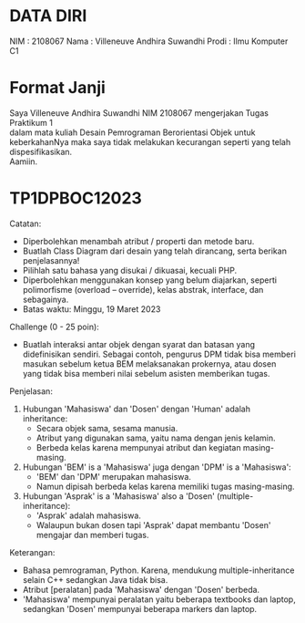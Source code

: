 # DATA DIRI
NIM : 2108067
Nama : Villeneuve Andhira Suwandhi
Prodi : Ilmu Komputer C1

# Format Janji
Saya Villeneuve Andhira Suwandhi NIM 2108067 mengerjakan Tugas Praktikum 1<br/>
dalam mata kuliah Desain Pemrograman Berorientasi Objek untuk keberkahanNya maka saya tidak melakukan kecurangan seperti yang telah dispesifikasikan.<br/>
Aamiin.<br/>

# TP1DPBOC12023

Catatan:
-	Diperbolehkan menambah atribut / properti dan metode baru.
-	Buatlah Class Diagram dari desain yang telah dirancang, serta berikan penjelasannya!
-	Pilihlah satu bahasa yang disukai / dikuasai, kecuali PHP.
-	Diperbolehkan menggunakan konsep yang belum diajarkan, seperti polimorfisme (overload – override),
	kelas abstrak, interface, dan sebagainya.
-	Batas waktu: Minggu, 19 Maret 2023

Challenge (0 - 25 poin):
-	Buatlah interaksi antar objek dengan syarat dan batasan yang didefinisikan sendiri.
	Sebagai contoh, pengurus DPM tidak bisa memberi masukan sebelum ketua BEM melaksanakan prokernya,
	atau dosen yang tidak bisa memberi nilai sebelum asisten memberikan tugas.

Penjelasan:
1.	Hubungan 'Mahasiswa' dan 'Dosen' dengan 'Human' adalah inheritance:
	-	Secara objek sama, sesama manusia.
	-	Atribut yang digunakan sama, yaitu nama dengan jenis kelamin.
	-	Berbeda kelas karena mempunyai atribut dan kegiatan masing-masing.
2.	Hubungan 'BEM' is a 'Mahasiswa' juga dengan 'DPM' is a 'Mahasiswa':
	-	'BEM' dan 'DPM' merupakan mahasiswa.
	-	Namun dipisah berbeda kelas karena memiliki tugas masing-masing.
3.	Hubungan 'Asprak' is a 'Mahasiswa' also a 'Dosen' (multiple-inheritance):
	-	'Asprak' adalah mahasiswa.
	-	Walaupun bukan dosen tapi 'Asprak' dapat membantu 'Dosen' mengajar dan memberi tugas.

Keterangan:
-	Bahasa pemrograman, Python. Karena, mendukung multiple-inheritance selain C++ sedangkan Java tidak bisa.
-	Atribut [peralatan] pada 'Mahasiswa' dengan 'Dosen' berbeda.
-	'Mahasiswa' mempunyai peralatan yaitu beberapa textbooks dan laptop,
	sedangkan 'Dosen' mempunyai beberapa markers dan laptop.
